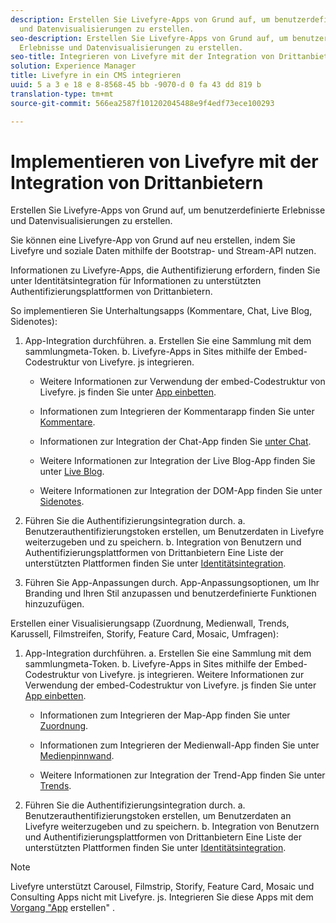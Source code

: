 ```yaml
---
description: Erstellen Sie Livefyre-Apps von Grund auf, um benutzerdefinierte Erlebnisse
  und Datenvisualisierungen zu erstellen.
seo-description: Erstellen Sie Livefyre-Apps von Grund auf, um benutzerdefinierte
  Erlebnisse und Datenvisualisierungen zu erstellen.
seo-title: Integrieren von Livefyre mit der Integration von Drittanbietern
solution: Experience Manager
title: Livefyre in ein CMS integrieren
uuid: 5 a 3 e 18 e 8-8568-45 bb -9070-d 0 fa 43 dd 819 b
translation-type: tm+mt
source-git-commit: 566ea2587f101202045488e9f4edf73ece100293

---
```



# Implementieren von Livefyre mit der Integration von Drittanbietern

Erstellen Sie Livefyre-Apps von Grund auf, um benutzerdefinierte Erlebnisse und Datenvisualisierungen zu erstellen.

Sie können eine Livefyre-App von Grund auf neu erstellen, indem Sie Livefyre und soziale Daten mithilfe der Bootstrap- und Stream-API nutzen.

Informationen zu Livefyre-Apps, die Authentifizierung erfordern, finden Sie unter Identitätsintegration für Informationen zu unterstützten Authentifizierungsplattformen von Drittanbietern.

So implementieren Sie Unterhaltungsapps (Kommentare, Chat, Live Blog, Sidenotes):

1. App-Integration durchführen.
a. Erstellen Sie eine Sammlung mit dem sammlungmeta-Token.
b. Livefyre-Apps in Sites mithilfe der Embed-Codestruktur von Livefyre. js integrieren.

   * Weitere Informationen zur Verwendung der embed-Codestruktur von Livefyre. js finden Sie unter [App einbetten](/help/implementation/c-getting-started/c-implementation-process/c-using-livefyre.js-to-create-customize-and-use-apps-on-your-site.md).

   * Informationen zum Integrieren der Kommentarapp finden Sie unter [Kommentare](/help/using/c-about-apps/c-comments/c-comments.md).

   * Informationen zur Integration der Chat-App finden Sie [unter Chat](/help/using/c-about-apps/c-chat-app/c-chat-app.md).

   * Weitere Informationen zur Integration der Live Blog-App finden Sie unter [Live Blog](/help/using/c-about-apps/c-liveblog-app/c-liveblog-app.md).

   * Weitere Informationen zur Integration der DOM-App finden Sie unter [Sidenotes](/help/using/c-about-apps/c-sidenotes-app/c-sidenotes-app.md).

1. Führen Sie die Authentifizierungsintegration durch.
a. Benutzerauthentifizierungstoken erstellen, um Benutzerdaten in Livefyre weiterzugeben und zu speichern.
b. Integration von Benutzern und Authentifizierungsplattformen von Drittanbietern Eine Liste der unterstützten Plattformen finden Sie unter [Identitätsintegration](/help/implementation/t-about-identity-integration/t-about-identity-integration.md).

1. Führen Sie App-Anpassungen durch. App-Anpassungsoptionen, um Ihr Branding und Ihren Stil anzupassen und benutzerdefinierte Funktionen hinzuzufügen.

Erstellen einer Visualisierungsapp (Zuordnung, Medienwall, Trends, Karussell, Filmstreifen, Storify, Feature Card, Mosaic, Umfragen):

1. App-Integration durchführen.
a. Erstellen Sie eine Sammlung mit dem sammlungmeta-Token.
b. Livefyre-Apps in Sites mithilfe der Embed-Codestruktur von Livefyre. js integrieren. Weitere Informationen zur Verwendung der embed-Codestruktur von Livefyre. js finden Sie unter [App einbetten](/help/implementation/c-getting-started/c-implementation-process/c-using-livefyre.js-to-create-customize-and-use-apps-on-your-site.md).

   * Informationen zum Integrieren der Map-App finden Sie unter [Zuordnung](/help/using/c-about-apps/c-map-app/c-map-app.md).

   * Informationen zum Integrieren der Medienwall-App finden Sie unter [Medienpinnwand](/help/using/c-about-apps/c-media-wall-app/c-media-wall-app.md).

   * Weitere Informationen zur Integration der Trend-App finden Sie unter [Trends](/help/using/c-about-apps/c-trending-app/c-trending-app.md).

1. Führen Sie die Authentifizierungsintegration durch.
a. Benutzerauthentifizierungstoken erstellen, um Benutzerdaten an Livefyre weiterzugeben und zu speichern.
b. Integration von Benutzern und Authentifizierungsplattformen von Drittanbietern Eine Liste der unterstützten Plattformen finden Sie unter [Identitätsintegration](/help/implementation/t-about-identity-integration/t-about-identity-integration.md).

>[!NOTE]
>
>Livefyre unterstützt Carousel, Filmstrip, Storify, Feature Card, Mosaic und Consulting Apps nicht mit Livefyre. js.
Integrieren Sie diese Apps mit dem [Vorgang "App](/help/using/c-about-apps/c-create-an-app.md) erstellen" .